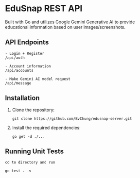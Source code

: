 # EduSnap REST API

Built with [Go](https://go.dev/) and utilizes Google Gemini Generative AI to provide educational information based on user images/screenshots.

## API Endpoints

```
- Login + Register
/api/auth 

- Account information
/api/accounts 

- Make Gemini AI model request
/api/message 
```

## Installation

1. Clone the repository:

   ```shell
   git clone https://github.com/BvChung/edusnap-server.git
   ```

2. Install the required dependencies:

   ```shell
   go get -d ./...
   ```

## Running Unit Tests
```
cd to directory and run

go test . -v
```
